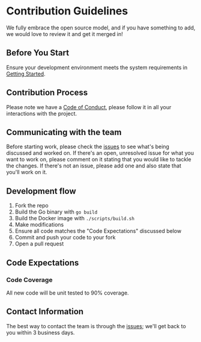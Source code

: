 # Contribution Guidelines

We fully embrace the open source model, and if you have something to add, we would love to review it and get it merged in!

## Before You Start

Ensure your development environment meets the system requirements in [Getting Started](https://github.com/intuit/replay-zero#getting-started).

## Contribution Process

Please note we have a [Code of Conduct](https://github.com/intuit/replay-zero/blob/master/.github/CODE_OF_CONDUCT.md), please follow it in all your interactions with the project.

## Communicating with the team

Before starting work, please check the [issues](https://github.com/intuit/replay-zero/issues) to see what's being discussed and worked on. If there's an open, unresolved issue for what you want to work on, please comment on it stating that you would like to tackle the changes. If there's not an issue, please add one and also state that you'll work on it.

## Development flow

1. Fork the repo
1. Build the Go binary with `go build`
1. Build the Docker image with `./scripts/build.sh`
1. Make modifications
1. Ensure all code matches the "Code Expectations" discussed below
1. Commit and push your code to your fork
1. Open a pull request

## Code Expectations

### Code Coverage

All new code will be unit tested to 90% coverage.

## Contact Information

The best way to contact the team is through the [issues](https://github.com/intuit/replay-zero/issues); we'll get back to you within 3 business days.
